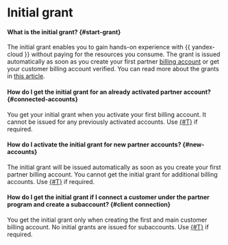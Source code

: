 # Initial grant

#### What is the initial grant? {#start-grant}

The initial grant enables you to gain hands-on experience with {{ yandex-cloud }} without paying for the resources you consume. The grant is issued automatically as soon as you create your first partner [billing account](../../billing/concepts/billing-account.md) or get your customer billing account verified. You can read more about the grants in [this article](../../billing/concepts/bonus-account.md).

#### How do I get the initial grant for an already activated partner account? {#connected-accounts}

You get your initial grant when you activate your first billing account. It cannot be issued for any previously activated accounts. Use [{#T}](../../partner/qa/additional-grants.md) if required.

#### How do I activate the initial grant for new partner accounts? {#new-accounts}

The initial grant will be issued automatically as soon as you create your first partner billing account. You cannot get the initial grant for additional billing accounts. Use [{#T}](../../partner/qa/additional-grants.md) if required.

#### How do I get the initial grant if I connect a customer under the partner program and create a subaccount? {#client connection}

You get the initial grant only when creating the first and main customer billing account. No initial grants are issued for subaccounts. Use [{#T}](../../partner/qa/additional-grants.md) if required.
